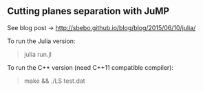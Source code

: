 ## Cutting planes separation with JuMP

See blog post -> http://sbebo.github.io/blog/blog/2015/06/10/julia/

To run the Julia version:
> julia run.jl

To run the C++ version (need C++11 compatible compiler):
> make && ./LS test.dat
